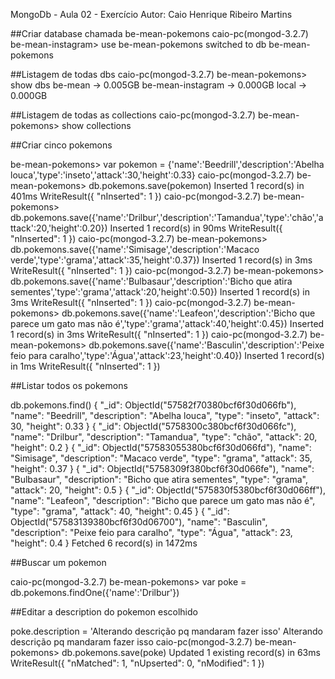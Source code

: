 MongoDb - Aula 02 - Exercício
Autor: Caio Henrique Ribeiro Martins

##Criar database chamada be-mean-pokemons
caio-pc(mongod-3.2.7) be-mean-instagram> use be-mean-pokemons
switched to db be-mean-pokemons

##Listagem de todas dbs
caio-pc(mongod-3.2.7) be-mean-pokemons> show dbs
be-mean           → 0.005GB
be-mean-instagram → 0.000GB
local             → 0.000GB

##Listagem de todas as collections
caio-pc(mongod-3.2.7) be-mean-pokemons> show collections


##Criar cinco pokemons

be-mean-pokemons> var pokemon = {'name':'Beedrill','description':'Abelha louca','type':'inseto','attack':30,'height':0.33}
caio-pc(mongod-3.2.7) be-mean-pokemons> db.pokemons.save(pokemon)
Inserted 1 record(s) in 401ms
WriteResult({
  "nInserted": 1
})
caio-pc(mongod-3.2.7) be-mean-pokemons> db.pokemons.save({'name':'Drilbur','description':'Tamandua','type':'chão','attack':20,'height':0.20})
Inserted 1 record(s) in 90ms
WriteResult({
  "nInserted": 1
})
caio-pc(mongod-3.2.7) be-mean-pokemons> db.pokemons.save({'name':'Simisage','description':'Macaco verde','type':'grama','attack':35,'height':0.37})
Inserted 1 record(s) in 3ms
WriteResult({
  "nInserted": 1
})
caio-pc(mongod-3.2.7) be-mean-pokemons> db.pokemons.save({'name':'Bulbasaur','description':'Bicho que atira sementes','type':'grama','attack':20,'height':0.50})
Inserted 1 record(s) in 3ms
WriteResult({
  "nInserted": 1
})
caio-pc(mongod-3.2.7) be-mean-pokemons> db.pokemons.save({'name':'Leafeon','description':'Bicho que parece um gato mas não é','type':'grama','attack':40,'height':0.45})
Inserted 1 record(s) in 3ms
WriteResult({
  "nInserted": 1
})
caio-pc(mongod-3.2.7) be-mean-pokemons> db.pokemons.save({'name':'Basculin','description':'Peixe feio para caralho','type':'Água','attack':23,'height':0.40})
Inserted 1 record(s) in 1ms
WriteResult({
  "nInserted": 1
})


##Listar todos os pokemons

db.pokemons.find()
{
  "_id": ObjectId("57582f70380bcf6f30d066fb"),
  "name": "Beedrill",
  "description": "Abelha louca",
  "type": "inseto",
  "attack": 30,
  "height": 0.33
}
{
  "_id": ObjectId("5758300c380bcf6f30d066fc"),
  "name": "Drilbur",
  "description": "Tamandua",
  "type": "chão",
  "attack": 20,
  "height": 0.2
}
{
  "_id": ObjectId("57583055380bcf6f30d066fd"),
  "name": "Simisage",
  "description": "Macaco verde",
  "type": "grama",
  "attack": 35,
  "height": 0.37
}
{
  "_id": ObjectId("5758309f380bcf6f30d066fe"),
  "name": "Bulbasaur",
  "description": "Bicho que atira sementes",
  "type": "grama",
  "attack": 20,
  "height": 0.5
}
{
  "_id": ObjectId("575830f5380bcf6f30d066ff"),
  "name": "Leafeon",
  "description": "Bicho que parece um gato mas não é",
  "type": "grama",
  "attack": 40,
  "height": 0.45
}
{
  "_id": ObjectId("57583139380bcf6f30d06700"),
  "name": "Basculin",
  "description": "Peixe feio para caralho",
  "type": "Água",
  "attack": 23,
  "height": 0.4
}
Fetched 6 record(s) in 1472ms


##Buscar um pokemon

caio-pc(mongod-3.2.7) be-mean-pokemons> var poke = db.pokemons.findOne({'name':'Drilbur'})


##Editar a description do pokemon escolhido

poke.description = 'Alterando descrição pq mandaram fazer isso'
Alterando descrição pq mandaram fazer isso
caio-pc(mongod-3.2.7) be-mean-pokemons> db.pokemons.save(poke)
Updated 1 existing record(s) in 63ms
WriteResult({
  "nMatched": 1,
  "nUpserted": 0,
  "nModified": 1
})


